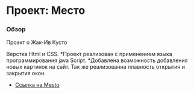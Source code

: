 # Проект: Место

### Обзор

Проэкт о Жак-Ив Кусто

Верстка Html и CSS.
*Проект реализован с применением языка программирования java Script.
*Добавлена возможность добавления новых картинок на сайт. Так же реализованна плавность открытия и закрытия окон.

* [Ссылка на Mesto](https://sergeypervushin357.github.io/mesto/index.html)

